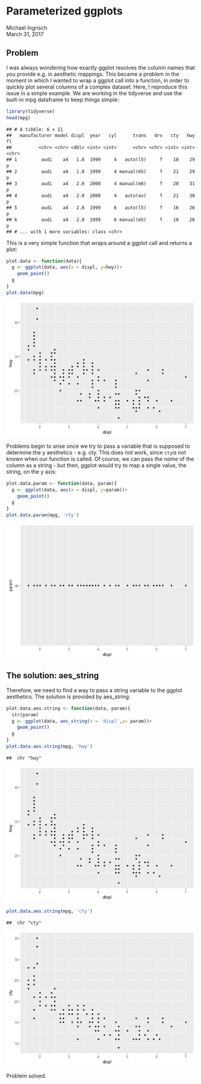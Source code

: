 # Parameterized ggplots
Michael Ingrisch  
March 31, 2017  
## Problem

I was always wondering how exactly ggplot resolves the column names that you provide e.g. in aesthetic mappings.
This became a problem in the moment in which I wanted to wrap a ggplot call into a function, in order to quickly plot several columns of a complex dataset. Here, I reproduce this issue in a simple example.
We are working in the tidyverse and use the built-in mpg dataframe to keep things simple:

```r
library(tidyverse)
head(mpg)
```

```
## # A tibble: 6 × 11
##   manufacturer model displ  year   cyl      trans   drv   cty   hwy    fl
##          <chr> <chr> <dbl> <int> <int>      <chr> <chr> <int> <int> <chr>
## 1         audi    a4   1.8  1999     4   auto(l5)     f    18    29     p
## 2         audi    a4   1.8  1999     4 manual(m5)     f    21    29     p
## 3         audi    a4   2.0  2008     4 manual(m6)     f    20    31     p
## 4         audi    a4   2.0  2008     4   auto(av)     f    21    30     p
## 5         audi    a4   2.8  1999     6   auto(l5)     f    16    26     p
## 6         audi    a4   2.8  1999     6 manual(m5)     f    18    26     p
## # ... with 1 more variables: class <chr>
```
This is a very simple function that wraps around a ggplot call and returns a plot:


```r
plot.data <- function(data){
  g <- ggplot(data, aes(x = displ, y=hwy))+
    geom_point()
  g
}
plot.data(mpg)
```

![](parameterized_ggplots_files/figure-html/plot.data.function-1.png)<!-- -->

Problems begin to arise once we try to pass a variable that is supposed to determine the y aesthetics - e.g. cty. This does not work, since `cty`is not known when our function is called. Of course, we can pass the _name_ of the column as a string - but then, ggplot would try to map a single value, the string, on the y axis:


```r
plot.data.param <- function(data, param){
  g <- ggplot(data, aes(x = displ, y=param))+
    geom_point()
  g
}
plot.data.param(mpg, 'cty')
```

![](parameterized_ggplots_files/figure-html/plot.data.function.param-1.png)<!-- -->



## The solution: aes_string

Therefore, we need to find a way to pass a string variable to the ggplot aesthetics. The solution is provided by aes_string:


```r
plot.data.aes.string <- function(data, param){
  str(param)
  g <- ggplot(data, aes_string(x = 'displ',y= param))+
    geom_point()
  g
}
plot.data.aes.string(mpg, 'hwy')
```

```
##  chr "hwy"
```

![](parameterized_ggplots_files/figure-html/plot.data.aes.string-1.png)<!-- -->

```r
plot.data.aes.string(mpg, 'cty')
```

```
##  chr "cty"
```

![](parameterized_ggplots_files/figure-html/plot.data.aes.string-2.png)<!-- -->

Problem solved.


